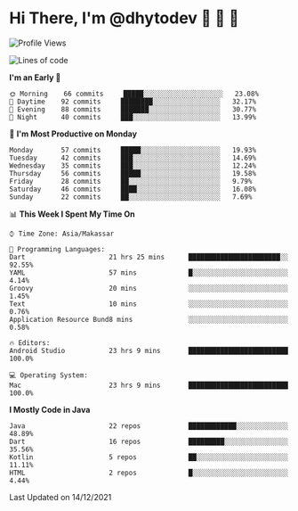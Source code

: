 # Hi There, I'm @dhytodev 👋 👋 👋

<!--
**DhytoDev/dhytodev** is a ✨ _special_ ✨ repository because its `README.md` (this file) appears on your GitHub profile.

Here are some ideas to get you started:

- 🔭 I’m currently working on ...
- 🌱 I’m currently learning ...
- 👯 I’m looking to collaborate on ...
- 🤔 I’m looking for help with ...
- 💬 Ask me about ...
- 📫 How to reach me: ...
- 😄 Pronouns: ...
- ⚡ Fun fact: ...
-->

<!--START_SECTION:waka-->
![Profile Views](http://img.shields.io/badge/Profile%20Views-0-blue)

![Lines of code](https://img.shields.io/badge/From%20Hello%20World%20I%27ve%20Written-141%20Thousand%20lines%20of%20code-blue)

**I'm an Early 🐤** 

```text
🌞 Morning    66 commits     █████░░░░░░░░░░░░░░░░░░░░   23.08% 
🌆 Daytime    92 commits     ████████░░░░░░░░░░░░░░░░░   32.17% 
🌃 Evening    88 commits     ███████░░░░░░░░░░░░░░░░░░   30.77% 
🌙 Night      40 commits     ███░░░░░░░░░░░░░░░░░░░░░░   13.99%

```
📅 **I'm Most Productive on Monday** 

```text
Monday       57 commits     █████░░░░░░░░░░░░░░░░░░░░   19.93% 
Tuesday      42 commits     ███░░░░░░░░░░░░░░░░░░░░░░   14.69% 
Wednesday    35 commits     ███░░░░░░░░░░░░░░░░░░░░░░   12.24% 
Thursday     56 commits     █████░░░░░░░░░░░░░░░░░░░░   19.58% 
Friday       28 commits     ██░░░░░░░░░░░░░░░░░░░░░░░   9.79% 
Saturday     46 commits     ████░░░░░░░░░░░░░░░░░░░░░   16.08% 
Sunday       22 commits     ██░░░░░░░░░░░░░░░░░░░░░░░   7.69%

```


📊 **This Week I Spent My Time On** 

```text
⌚︎ Time Zone: Asia/Makassar

💬 Programming Languages: 
Dart                     21 hrs 25 mins      ███████████████████████░░   92.55% 
YAML                     57 mins             █░░░░░░░░░░░░░░░░░░░░░░░░   4.14% 
Groovy                   20 mins             ░░░░░░░░░░░░░░░░░░░░░░░░░   1.45% 
Text                     10 mins             ░░░░░░░░░░░░░░░░░░░░░░░░░   0.76% 
Application Resource Bund8 mins              ░░░░░░░░░░░░░░░░░░░░░░░░░   0.58%

🔥 Editors: 
Android Studio           23 hrs 9 mins       █████████████████████████   100.0%

💻 Operating System: 
Mac                      23 hrs 9 mins       █████████████████████████   100.0%

```

**I Mostly Code in Java** 

```text
Java                     22 repos            ████████████░░░░░░░░░░░░░   48.89% 
Dart                     16 repos            █████████░░░░░░░░░░░░░░░░   35.56% 
Kotlin                   5 repos             ██░░░░░░░░░░░░░░░░░░░░░░░   11.11% 
HTML                     2 repos             █░░░░░░░░░░░░░░░░░░░░░░░░   4.44%

```



 Last Updated on 14/12/2021
<!--END_SECTION:waka-->
